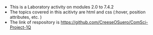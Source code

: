 - This is a Laboratory activity on modules 2.0 to 7.4.2
- The topics covered in this acitivty are  html and css (:hover, position attributes, etc. ) 
- The link of respository is https://github.com/CreeseOSuero/ComSci-Project-1Q
